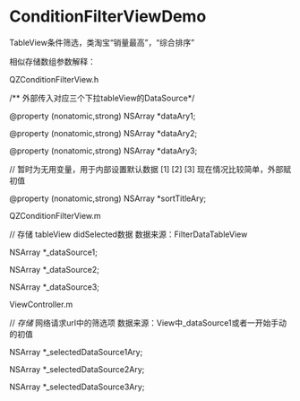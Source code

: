 # ConditionFilterViewDemo
TableView条件筛选，类淘宝“销量最高”，“综合排序”

相似存储数组参数解释：

QZConditionFilterView.h

/** 外部传入对应三个下拉tableView的DataSource*/

@property (nonatomic,strong) NSArray *dataAry1;

@property (nonatomic,strong) NSArray *dataAry2;

@property (nonatomic,strong) NSArray *dataAry3;

// 暂时为无用变量，用于内部设置默认数据 [1] [2] [3] 现在情况比较简单，外部赋初值

@property (nonatomic,strong) NSArray *sortTitleAry;

QZConditionFilterView.m

// 存储 tableView didSelected数据 数据来源：FilterDataTableView

NSArray *_dataSource1;

NSArray *_dataSource2;

NSArray *_dataSource3;

ViewController.m

// *存储* 网络请求url中的筛选项 数据来源：View中_dataSource1或者一开始手动的初值

NSArray *_selectedDataSource1Ary;

NSArray *_selectedDataSource2Ary;

NSArray *_selectedDataSource3Ary;
